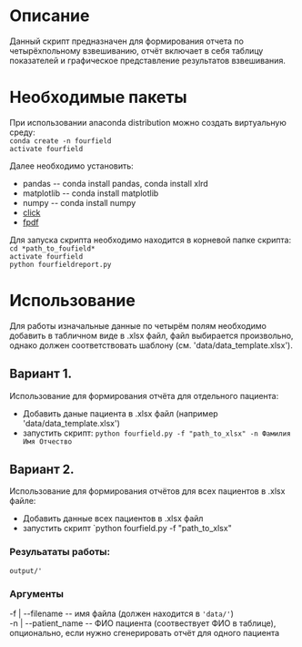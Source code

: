 # Описание
Данный скрипт предназначен для формирования отчета по четырёхпольному взвешиванию, отчёт включает в себя
таблицу показателей и графическое представление результатов взвешивания.
# Необходимые пакеты
При использовании anaconda distribution можно создать виртуальную среду:\
 `conda create -n fourfield`\
 `activate fourfield`

Далее необходимо установить:

- pandas  --  conda install pandas, conda install xlrd
- matplotlib -- conda install matplotlib
- numpy  --  conda install numpy
- [click](https://pypi.org/project/click/)
- [fpdf](https://pypi.org/project/fpdf/)

Для запуска скрипта необходимо находится в корневой папке скрипта: \
 `cd *path_to_foufield*`\
 `activate fourfield`\
 `python fourfieldreport.py`

# Использование
Для работы изначальные данные по четырём полям необходимо добавить в табличном виде в .xlsx файл,
файл выбирается произвольно, однако должен соответствовать шаблону (см. 'data/data_template.xlsx').
## Вариант 1.
Использование для формирования отчёта для отдельного пациента:
- Добавить даные пациента в .xlsx файл (например 'data/data_template.xlsx')
- запустить скрипт: `python fourfield.py -f "path_to_xlsx" -n Фамилия Имя Отчество`
    
## Вариант 2.
Использование для формирования отчётов для всех пациентов в .xlsx файле:
- Добавить данные всех пациентов в .xlsx файл
- запустить скрипт `python fourfield.py -f "path_to_xlsx"

### Резульататы работы:

`output/'`

### Аргументы
-f | --filename -- имя файла (должен находится в `'data/'`)\
-n | --patient_name -- ФИО пациента (соотвествует ФИО в таблице), опционально, если нужно сгенерировать отчёт для одного пациента